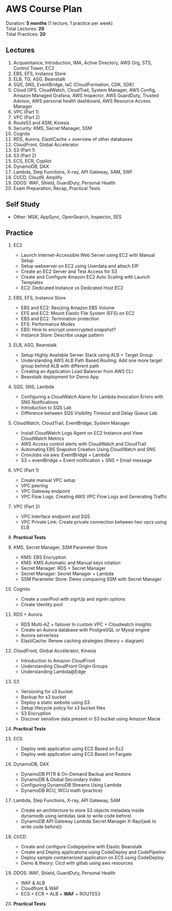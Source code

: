 # AWS Course Plan

Duration: **5 months** (1 lecture, 1 practice per week)  
Total Lectures: **20**  
Total Practices: **20**

## Lectures

1. Acquaintance, Introduction, IMA, Active Directory, AWS Org, STS, Control Tower, EC2
2. EBS, EFS, Instance Store
3. ELB, TG, ASG, Beanstalk
4. SQS, SNS, EventBridge, IaC (CloudFormation, CDK, SDK)
5. Cloud OPS: CloudWatch, CloudTrail, System Manager, AWS Config, Amazon Managed Grafana, AWS Inspector,
   AWS GuardDuty, Trusted Advisor, AWS personal health dashboard, AWS Resource Access Manager
6. VPC (Part 1)
7. VPC (Part 2)
8. Route53 and ASM, Kinesis
9. Security: KMS, Secret Manager, SSM
10. Cognito
11. RDS, Aurora, ElastiCache + overview of other databases
12. CloudFront, Global Accelerator
13. S3 (Part 1)
14. S3 (Part 2)
15. ECS, ECR, Copilot
16. DynamoDB, DAX
17. Lambda, Step Functions, X-ray, API Gateway, SAM, SWF
18. CI/CD, Cloud9, Amplify
19. DDOS: WAF, Shield, GuardDuty, Personal Health
20. Exam Preparation, Recap, Practical Tests

## Self Study

* Other: MSK, AppSync, OpenSearch, Inspector, SES

## Practice

1. EC2
    * Launch Internet-Accessible Web Server using EC2 with Manual Setup
    * Setup webserver on EC2 using Userdata and attach EIP
    * Create an EC2 Server and Test Access for S3
    * Create and Configure Amazon EC2 Auto Scaling with Launch Templates
    * EC2: Dedicated Instance vs Dedicated Host EC2
   
2. EBS, EFS, Instance Store
    * EBS and EC2: Resizing Amazon EBS Volume
    * EFS and EC2: Mount Elastic File System (EFS) on EC2
    * EBS and EC2: Termination protection
    * EFS: Performance Modes
    * EBS: How to encrypt unencrypted snapshot?
    * Instance Store: Describe usage pattern
   
3. ELB, ASG, Beanstalk
    * Setup Highly Available Server Stack using ALB + Target Group
    * Understanding AWS ALB Path Based Routing: Add one more target group behind ALB with different path
    * Creating an Application Load Balancer from AWS CLI
    * Beanstalk deployment for Demo App
   
4. SQS, SNS, Lambda
    * Configuring a CloudWatch Alarm for Lambda Invocation Errors with SNS Notifications
    * Introduction to SQS Lab
    * Difference between SQS Visibility Timeout and Delay Queue Lab
   
5. CloudWatch, CloudTrail, EventBridge, System Manager
    * Install CloudWatch Logs Agent on EC2 Instance and View CloudWatch Metrics
    * AWS Access control alerts with CloudWatch and CloudTrail
    * Automating EBS Snapshot Creation Using CloudWatch and SNS
    * CronJobs via aws: EventBridge + Lambda
    * S3 + eventBridge + Event notification + SNS + Email message
   
6. VPC (Part 1)
    * Create manual VPC setup
    * VPC peering
    * VPC Gateway endpoint
    * VPC Flow Logs: Creating AWS VPC Flow Logs and Generating Traffic
   
7. VPC (Part 2)
    * VPC Interface endpoint and SQS
    * VPC Private Link: Create private connection between two vpcs using ELB

8. **Practical Tests**

9. KMS, Secret Manager, SSM Parameter Store
    * KMS: EBS Encryption
    * KMS: KMS Automatic and Manual keys rotation
    * Secret Manager: RDS + Secret Manager
    * Secret Manager: Secret Manager + Lambda
    * SSM Parameter Store: Demo comparing SSM with Secret Manager
   
10. Cognito
    * Create a userPool with signUp and signIn options
    * Create Identity pool
    
11. RDS + Aurora
    * RDS Multi-AZ + failover In custom VPC + Cloudwatch insights
    * Create an Aurora database with PostgreSQL or Mysql engine
    * Aurora serverless
    * ElastiCache: Renew caching strategies (theory + diagram)
    
12. CloudFront, Global Accelerator, Kinesis
    * Introduction to Amazon CloudFront
    * Understanding CloudFront Origin Groups
    * Understanding Lambda@Edge
    
13. S3
    * Versioning for s3 bucket
    * Backup for s3 bucket
    * Deploy a static website using S3
    * Setup lifecycle policy for s3 bucket files
    * S3 Encryption
    * Discover sensitive data present in S3 bucket using Amazon Macie

14. **Practical Tests**

15. ECS
    * Deploy web application using ECS Based on Ec2
    * Deploy web application using ECS Based on Fargate

16. DynamoDB, DAX
    * DynamoDB PITR & On-Demand Backup and Restore
    * DynamoDB & Global Secondary Index
    * Configuring DynamoDB Streams Using Lambda
    * DynamoDB RCU, WCU math (practice)

17. Lambda, Step Functions, X-ray, API Gateway, SAM
    * Create an architecture to store S3 objects metadata inside dynamodb using lambdas (ask to write code before)
    * DynamoDB API Gateway Lambda Secret Manager X-Ray((ask to write code before))

18. CI/CD
    * Create and configure Codepipeline with Elastic Beanstalk
    * Create and Deploy applications using CodeDeploy and CodePipeline
    * Deploy sample containerized application on ECS using CodeDeploy
    * Demo & theory: Cicd with gitlab using aws resources

19. DDOS: WAF, Shield, GuardDuty, Personal Health
    * WAF & ALB
    * Cloudfront & WAF
    * ECS + ECR + ALB + **WAF** + ROUTE53

20. **Practical Tests** 
